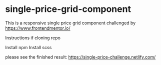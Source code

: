 # single-price-grid-component
This is a responsive single price grid component challenged by https://www.frontendmentor.io/

Instructions if cloning repo

Install npm 
Install scss

please see the finished result:
https://single-price-challenge.netlify.com/
